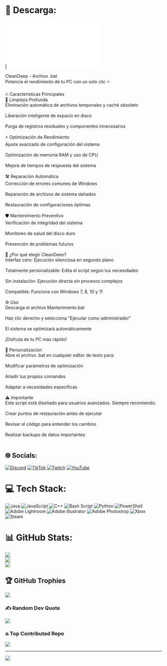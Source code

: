 # 💫 Descarga:
[![Descargar ahora]([https://raw.githubusercontent.com/TheProtoDeus/CleanDeep-V1.0/refs/heads/main/Mantenimiento%20Sin%20SFC.bat)

CleanDeep - Archivo .bat<br>Potencia el rendimiento de tu PC con un solo clic ⚡<br><br>🔥 Características Principales<br>🧹 Limpieza Profunda<br>Eliminación automática de archivos temporales y caché obsoleto<br><br>Liberación inteligente de espacio en disco<br><br>Purga de registros residuales y componentes innecesarios<br><br>⚡ Optimización de Rendimiento<br>Ajuste avanzado de configuración del sistema<br><br>Optimización de memoria RAM y uso de CPU<br><br>Mejora de tiempos de respuesta del sistema<br><br>🛠️ Reparación Automática<br>Corrección de errores comunes de Windows<br><br>Reparación de archivos de sistema dañados<br><br>Restauración de configuraciones óptimas<br><br>🛡️ Mantenimiento Preventivo<br>Verificación de integridad del sistema<br><br>Monitoreo de salud del disco duro<br><br>Prevención de problemas futuros<br><br>🎯 ¿Por qué elegir CleanDeeo?<br>Interfaz cero: Ejecución silenciosa en segundo plano<br><br>Totalmente personalizable: Edita el script según tus necesidades<br><br>Sin instalación: Ejecución directa sin procesos complejos<br><br>Compatible: Funciona con Windows 7, 8, 10 y 11<br><br>⚙️ Uso<br>Descarga el archivo Mantenimento.bat<br><br>Haz clic derecho y selecciona "Ejecutar como administrador"<br><br>El sistema se optimizará automáticamente<br><br>¡Disfruta de tu PC más rápido!<br><br>📝 Personalización<br>Abre el archivo .bat en cualquier editor de texto para:<br><br>Modificar parámetros de optimización<br><br>Añadir tus propios comandos<br><br>Adaptar a necesidades específicas<br><br>⚠️ Importante<br>Este script está diseñado para usuarios avanzados. Siempre recomiendo:<br><br>Crear puntos de restauración antes de ejecutar<br><br>Revisar el código para entender los cambios<br><br>Realizar backups de datos importantes<br><br>


## 🌐 Socials:
[![Discord](https://img.shields.io/badge/Discord-%237289DA.svg?logo=discord&logoColor=white)](https://discord.gg/https://protodeus.odoo.com/) [![TikTok](https://img.shields.io/badge/TikTok-%23000000.svg?logo=TikTok&logoColor=white)](https://tiktok.com/@@theprotodeus) [![Twitch](https://img.shields.io/badge/Twitch-%239146FF.svg?logo=Twitch&logoColor=white)](https://twitch.tv/Prendock) [![YouTube](https://img.shields.io/badge/YouTube-%23FF0000.svg?logo=YouTube&logoColor=white)](https://youtube.com/@@ProtoDeus) 

# 💻 Tech Stack:
![Java](https://img.shields.io/badge/java-%23ED8B00.svg?style=for-the-badge&logo=openjdk&logoColor=white) ![JavaScript](https://img.shields.io/badge/javascript-%23323330.svg?style=for-the-badge&logo=javascript&logoColor=%23F7DF1E) ![C++](https://img.shields.io/badge/c++-%2300599C.svg?style=for-the-badge&logo=c%2B%2B&logoColor=white) ![Bash Script](https://img.shields.io/badge/bash_script-%23121011.svg?style=for-the-badge&logo=gnu-bash&logoColor=white) ![Python](https://img.shields.io/badge/python-3670A0?style=for-the-badge&logo=python&logoColor=ffdd54) ![PowerShell](https://img.shields.io/badge/PowerShell-%235391FE.svg?style=for-the-badge&logo=powershell&logoColor=white) ![Adobe Lightroom](https://img.shields.io/badge/Adobe%20Lightroom-31A8FF.svg?style=for-the-badge&logo=Adobe%20Lightroom&logoColor=white) ![Adobe Illustrator](https://img.shields.io/badge/adobe%20illustrator-%23FF9A00.svg?style=for-the-badge&logo=adobe%20illustrator&logoColor=white) ![Adobe Photoshop](https://img.shields.io/badge/adobe%20photoshop-%2331A8FF.svg?style=for-the-badge&logo=adobe%20photoshop&logoColor=white) ![Xbox](https://img.shields.io/badge/xbox-%23107C10.svg?style=for-the-badge&logo=xbox&logoColor=white) ![Steam](https://img.shields.io/badge/steam-%23000000.svg?style=for-the-badge&logo=steam&logoColor=white)
# 📊 GitHub Stats:
![](https://github-readme-stats.vercel.app/api?username=TheProtoDeus&theme=tokyonight&hide_border=false&include_all_commits=true&count_private=false)<br/>
![](https://nirzak-streak-stats.vercel.app/?user=TheProtoDeus&theme=tokyonight&hide_border=false)<br/>
![](https://github-readme-stats.vercel.app/api/top-langs/?username=TheProtoDeus&theme=tokyonight&hide_border=false&include_all_commits=true&count_private=false&layout=compact)

## 🏆 GitHub Trophies
![](https://github-profile-trophy.vercel.app/?username=TheProtoDeus&theme=radical&no-frame=false&no-bg=true&margin-w=4)

### ✍️ Random Dev Quote
![](https://quotes-github-readme.vercel.app/api?type=vetical&theme=radical)

### 🔝 Top Contributed Repo
![](https://github-contributor-stats.vercel.app/api?username=TheProtoDeus&limit=5&theme=dark&combine_all_yearly_contributions=true)

---
[![](https://visitcount.itsvg.in/api?id=TheProtoDeus&icon=0&color=0)](https://visitcount.itsvg.in)

<!-- Proudly created with GPRM ( https://gprm.itsvg.in ) -->
